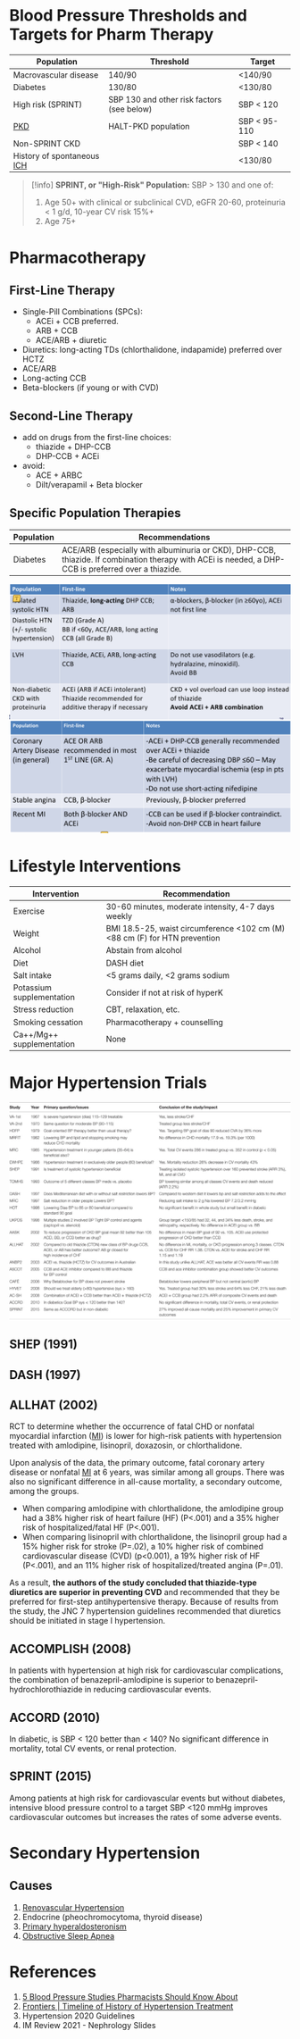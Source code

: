 # Blood Pressure Thresholds and Targets for Pharm Therapy
| Population                 | Threshold                                  | Target    |
| -------------------------- | ------------------------------------------ | --------- |
| Macrovascular disease      | 140/90                                     | <140/90   |
| Diabetes                   | 130/80                                     | <130/80   |
| High risk (SPRINT)         | SBP 130 and other risk factors (see below) | SBP < 120 |
| [PKD](../Nephrology/Polycystic%20Kidney%20Disease%20(PKD).md)                    | HALT-PKD population                        | SBP < 95-110 |
| Non-SPRINT CKD             |                                            | SBP < 140 |
| History of spontaneous [ICH](../Critical%20Care/Neuro%20Critical%20Care/Intracranial%20Hemorrhage.md) |                                            | <130/80          |

> [!info] **SPRINT, or "High-Risk" Population:**
> SBP > 130 and one of:
> 1) Age 50+ with clinical or subclinical CVD, eGFR 20-60, proteinuria < 1 g/d, 10-year CV risk 15%+
> 2) Age 75+

# Pharmacotherapy
## First-Line Therapy
- Single-Pill Combinations (SPCs):
	- ACEi + CCB preferred.
	- ARB + CCB
	- ACE/ARB + diuretic
- Diuretics: long-acting TDs (chlorthalidone, indapamide) preferred over HCTZ
- ACE/ARB
- Long-acting CCB
- Beta-blockers (if young or with CVD)

## Second-Line Therapy
- add on drugs from the first-line choices:
	- thiazide + DHP-CCB
	- DHP-CCB + ACEi
- avoid:
	- ACE + ARBC
	- Dilt/verapamil + Beta blocker

## Specific Population Therapies
| Population | Recommendations                                                                                                                                      |
| ---------- | ---------------------------------------------------------------------------------------------------------------------------------------------------- |
| Diabetes   | ACE/ARB (especially with albuminuria or CKD), DHP-CCB, thiazide. If combination therapy with ACEi is needed, a DHP-CCB is preferred over a thiazide. |

![](_attachments/Pasted%20image%2020221008235442.png)
![](_attachments/Pasted%20image%2020221008235437.png)

# Lifestyle Interventions
| Intervention              | Recommendation                                                             |
| ------------------------- | -------------------------------------------------------------------------- |
| Exercise                  | 30-60 minutes, moderate intensity, 4-7 days weekly                         | 
| Weight                    | BMI 18.5-25, waist circumference <102 cm (M) <88 cm (F) for HTN prevention |
| Alcohol                   | Abstain from alcohol                                                       |
| Diet                      | DASH diet                                                                  |
| Salt intake               | <5 grams daily, <2 grams sodium                                            |
| Potassium supplementation | Consider if not at risk of hyperK                                          |
| Stress reduction          | CBT, relaxation, etc.                                                      |
| Smoking cessation         | Pharmacotherapy + counselling                                              |
| Ca++/Mg++ supplementation | None                                                                       |

# Major Hypertension Trials
![](_attachments/fcvm-03-00003-t001.jpg)

## SHEP (1991)
## DASH (1997)
## ALLHAT (2002)
RCT to determine whether the occurrence of fatal CHD or nonfatal myocardial infarction ([MI](Ischemic%20Heart%20Disease/ACS.md)) is lower for high-risk patients with hypertension treated with amlodipine, lisinopril, doxazosin, or chlorthalidone.

Upon analysis of the data, the primary outcome, fatal coronary artery disease or nonfatal [MI](Ischemic%20Heart%20Disease/ACS.md) at 6 years, was similar among all groups. There was also no significant difference in all-cause mortality, a secondary outcome, among the groups.
- When comparing amlodipine with chlorthalidone, the amlodipine group had a 38% higher risk of heart failure (HF) (P<.001) and a 35% higher risk of hospitalized/fatal HF (P<.001).
- When comparing lisinopril with chlorthalidone, the lisinopril group had a 15% higher risk for stroke (P=.02), a 10% higher risk of combined cardiovascular disease (CVD) (p<0.001), a 19% higher risk of HF (P<.001), and an 11% higher risk of hospitalized/treated angina (P=.01).

As a result, **the authors of the study concluded that thiazide-type diuretics are superior in preventing CVD** and recommended that they be preferred for first-step antihypertensive therapy. Because of results from the study, the JNC 7 hypertension guidelines recommended that diuretics should be initiated in stage I hypertension.

## ACCOMPLISH (2008)
In patients with hypertension at high risk for cardiovascular complications, the combination of benazepril-amlodipine is superior to benazepril-hydrochlorothiazide in reducing cardiovascular events.

## ACCORD (2010)
In diabetic, is SBP < 120 better than < 140? No significant difference in mortality, total CV events, or renal protection.

## SPRINT (2015)
Among patients at high risk for cardiovascular events but without diabetes, intensive blood pressure control to a target SBP <120 mmHg improves cardiovascular outcomes but increases the rates of some adverse events.

# Secondary Hypertension
## Causes
1. [Renovascular Hypertension](../Nephrology/Renovascular%20Hypertension.md)
2. Endocrine (pheochromocytoma, thyroid disease)
3. [Primary hyperaldosteronism](../Endocrinology/Primary%20hyperaldosteronism.md)
4. [Obstructive Sleep Apnea](../Respirology/Obstructive%20Lung%20Disease/Obstructive%20Sleep%20Apnea.md)


# References
1. [5 Blood Pressure Studies Pharmacists Should Know About](https://www.pharmacytimes.com/view/5-blood-pressure-studies-every-pharmacist-should-know)
2. [Frontiers | Timeline of History of Hypertension Treatment](https://www.frontiersin.org/articles/10.3389/fcvm.2016.00003/full)
3. Hypertension 2020 Guidelines
4. IM Review 2021 - Nephrology Slides 